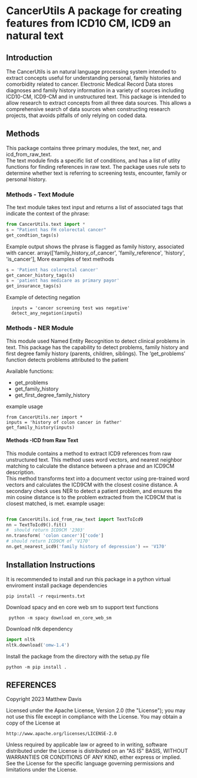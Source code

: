 # CancerUtils A package for creating features from ICD10 CM, ICD9 an natural text 

## Introduction 
The CancerUtils is an natural language processing system intended to extract concepts useful for understanding 
personal, family histories and comorbidity related to cancer.  Electronic Medical Record Data stores diagnoses and
family history information in a variety of sources including ICD10-CM, ICD9-CM and in unstructured text.  This package
is intended to allow research to extract concepts from all three data sources. This allows a 
comprehensive search of data sources when constructing research projects, that avoids pitfalls of only relying on coded
data. 
## Methods 
This package contains three primary modules, the text, ner, and icd_from_raw_text.  
The text module finds a specific list of conditions, and has a list of utlity functions for finding references in raw text.
The package uses rule sets to determine whether text is referring to screening tests, encounter, family or personal history.

### Methods - Text Module
The text module takes text input and returns a list of associated tags that indicate the context of the phrase:
```python
from CancerUtils.text import *
s = "Patient has FH colorectal cancer"
get_condtion_tags(s)
```
Example output shows the phrase is flagged as family history, associated with cancer. 
array(['family_history_of_cancer', 'family_reference', 'history',
       'is_cancer'],
More examples of text methods 
```python
s = 'Patient has colorectal cancer'
get_cancer_history_tags(s)
s = 'patient has medicare as primary payor'
get_insurance_tags(s)
```
Example of detecting negation
```python3
  inputs = 'cancer screening test was negative'
  detect_any_negation(inputs)
  ```


### Methods - NER Module 
This module used Named Entity Recognition to detect clinical problems in text. This package has the capability to 
detect problems, family history and first degree family history (parents, children, siblings). 
The ‘get_problems’ function detects problems attributed to the patient


Available functions:
+ get_problems
+ get_family_history
+ get_first_degree_family_history

example usage 
  ```python3
  from CancerUtils.ner import *
  inputs = 'history of colon cancer in father'
  get_family_history(inputs)
  ```


#### Methods -ICD from Raw Text
This module contains a method to extract ICD9 references from raw unstructured text.  This method uses word vectors, 
and nearest neighbor matching to calculate the distance between a phrase and an ICD9CM description.  
This method transforms text into a document vector using pre-trained word vectors and calculates the ICD9CM with
the closest cosine distance.  A secondary check uses NER to detect a patient problem, and ensures the min cosine distance
is to the problem extracted from the ICD9CM that is closest matched, is met. 
example usage:

```python

from CancerUtils.icd_from_raw_text import TextToIcd9
nn = TextToIcd9().fit()
#  should return ICD9CM '2303'
nn.transform( 'colon cancer')['code']
# should return ICD9CM of 'V170'
nn.get_nearest_icd9('family history of depression') == 'V170'

```


## Installation Instructions
It is recommended to install and run this package in a python virtual enviroment 
install package dependencies
```shel
pip install -r requirments.txt
```

Download spacy and en core web sm to support text functions
```shell
 python -m spacy download en_core_web_sm
```
Download nltk dependency
```python
import nltk
nltk.download('omw-1.4')
```
Install the package from the directory with the setup.py file
```shell
python -m pip install .
```


## REFERENCES




Copyright 2023 Matthew Davis

Licensed under the Apache License, Version 2.0 (the "License");
you may not use this file except in compliance with the License.
You may obtain a copy of the License at

    http://www.apache.org/licenses/LICENSE-2.0

Unless required by applicable law or agreed to in writing, software
distributed under the License is distributed on an "AS IS" BASIS,
WITHOUT WARRANTIES OR CONDITIONS OF ANY KIND, either express or implied.
See the License for the specific language governing permissions and
limitations under the License.
